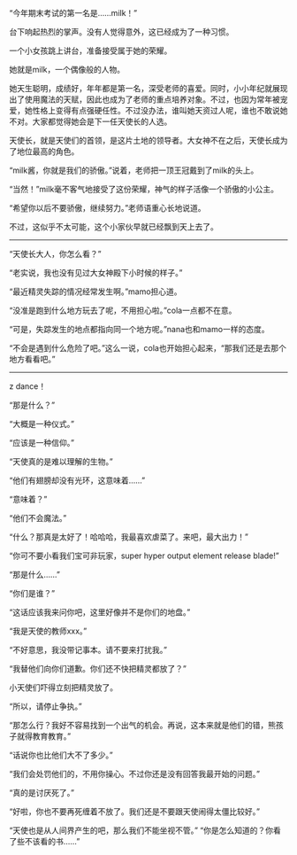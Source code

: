 “今年期末考试的第一名是……milk！”

台下响起热烈的掌声。没有人觉得意外，这已经成为了一种习惯。

一个小女孩跳上讲台，准备接受属于她的荣耀。

她就是milk，一个偶像般的人物。

她天生聪明，成绩好，年年都是第一名，深受老师的喜爱。同时，小小年纪就展现出了使用魔法的天赋，因此也成为了老师的重点培养对象。不过，也因为常年被宠爱，她性格上变得有点强硬任性。不过没办法，谁叫她天资过人呢，谁也不敢说她不对。大家都觉得她会是下一任天使长的人选。

天使长，就是天使们的首领，是这片土地的领导者。大女神不在之后，天使长成为了地位最高的角色。

“milk酱，你就是我们的骄傲。”说着，老师把一顶王冠戴到了milk的头上。

“当然！”milk毫不客气地接受了这份荣耀，神气的样子活像一个骄傲的小公主。

“希望你以后不要骄傲，继续努力。”老师语重心长地说道。

不过，这似乎不太可能，这个小家伙早就已经飘到天上去了。

---

“天使长大人，你怎么看？”

“老实说，我也没有见过大女神殿下小时候的样子。”



“最近精灵失踪的情况经常发生啊。”mamo担心道。

“没准是跑到什么地方玩去了呢，不用担心啦。”cola一点都不在意。

“可是，失踪发生的地点都指向同一个地方呢。”nana也和mamo一样的态度。

“不会是遇到什么危险了吧。”这么一说，cola也开始担心起来，“那我们还是去那个地方看看吧。”

---

z dance！

“那是什么？”

“大概是一种仪式。”

“应该是一种信仰。”

“天使真的是难以理解的生物。”


“他们有翅膀却没有光环，这意味着……”

“意味着？”

“他们不会魔法。”

“什么？那真是太好了！哈哈哈，我最喜欢虐菜了。来吧，最大出力！”

“你可不要小看我们宝可非玩家，super hyper output element release blade!”

“那是什么……”


“你们是谁？”

“这话应该我来问你吧，这里好像并不是你们的地盘。”

“我是天使的教师xxx。”

“不好意思，我没带记事本。请不要来打扰我。”

“我替他们向你们道歉。你们还不快把精灵都放了？”

小天使们吓得立刻把精灵放了。

“所以，请停止争执。”

“那怎么行？我好不容易找到一个出气的机会。再说，这本来就是他们的错，熊孩子就得教育教育。”

“话说你也比他们大不了多少。”

“我们会处罚他们的，不用你操心。不过你还是没有回答我最开始的问题。”

“真的是讨厌死了。”

“好啦，你也不要再死缠着不放了。我们还是不要跟天使闹得太僵比较好。”

“天使也是从人间界产生的吧，那么我们不能坐视不管。”
“你是怎么知道的？你看了些不该看的书……”
